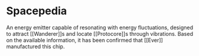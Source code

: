 # Spacepedia
An energy emitter capable of resonating with energy fluctuations, designed to attract [[Wanderer]]s and locate [[Protocore]]s through vibrations. Based on the available information, it has been confirmed that [[Ever]] manufactured this chip.